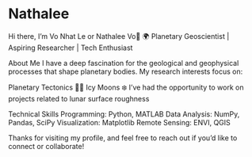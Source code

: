 # Nathalee
Hi there, I’m Vo Nhat Le or Nathalee Vo👋
🌍 Planetary Geoscientist | Aspiring Researcher | Tech Enthusiast

About Me
I have a deep fascination for the geological and geophysical processes that shape planetary bodies. My research interests focus on:

Planetary Tectonics 🌋🌌
Icy Moons ❄️
I’ve had the opportunity to work on projects related to lunar surface roughness

Technical Skills
Programming: Python, MATLAB
  Data Analysis: NumPy, Pandas, SciPy
  Visualization: Matplotlib
Remote Sensing: ENVI, QGIS

Thanks for visiting my profile, and feel free to reach out if you’d like to connect or collaborate!
